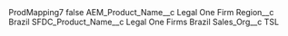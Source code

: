 <?xml version="1.0" encoding="UTF-8"?>
<CustomMetadata xmlns="http://soap.sforce.com/2006/04/metadata" xmlns:xsi="http://www.w3.org/2001/XMLSchema-instance" xmlns:xsd="http://www.w3.org/2001/XMLSchema">
    <label>ProdMapping7</label>
    <protected>false</protected>
    <values>
        <field>AEM_Product_Name__c</field>
        <value xsi:type="xsd:string">Legal One Firm</value>
    </values>
    <values>
        <field>Region__c</field>
        <value xsi:type="xsd:string">Brazil</value>
    </values>
    <values>
        <field>SFDC_Product_Name__c</field>
        <value xsi:type="xsd:string">Legal One Firms Brazil</value>
    </values>
    <values>
        <field>Sales_Org__c</field>
        <value xsi:type="xsd:string">TSL</value>
    </values>
</CustomMetadata>
